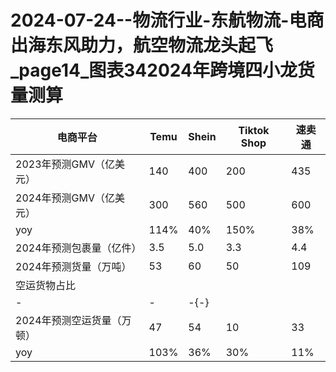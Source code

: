 # 2024-07-24--物流行业-东航物流-电商出海东风助力，航空物流龙头起飞_page14_图表342024年跨境四小龙货量测算

|电商平台|Temu|Shein|Tiktok Shop|速卖通|
|---|---|---|---|---|
|2023年预测GMV（亿美元）|140|400|200|435|
|2024年预测GMV（亿美元）|300|560|500|600|
|yoy|114%|40%|150%|38%|
|2024年预测包裹量（亿件）|3.5|5.0|3.3|4.4|
|2024年预测货量（万吨）|53|60|50|109|
|空运货物占比||||
|-|-|-{-}|
|2024年预测空运货量（万顿）|47|54|10|33|
|yoy|103%|36%|30%|11%|
